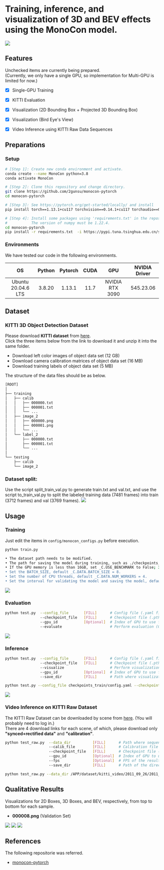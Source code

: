 # Training, inference, and visualization of 3D and BEV effects using the MonoCon model.

 
<img src="save_output/3d.gif"> 

## Features
Unchecked items are currently being prepared.  
(Currently, we only have a single GPU, so implementation for Multi-GPU is limited for now.)
- [x] Single-GPU Training
- [x] KITTI Evaluation
- [x] Visualization (2D Bounding Box + Projected 3D Bounding Box)
- [x] Visualization (Bird Eye's View)
- [x] Video Inference using KITTI Raw Data Sequences


## Preparations

### Setup
```bash
# [Step 1]: Create new conda environment and activate.
conda create --name MonoCon python=3.8
conda activate MonoCon

# [Step 2]: Clone this repository and change directory.
git clone https://github.com/2gunsu/monocon-pytorch
cd monocon-pytorch

# [Step 3]: See https://pytorch.org/get-started/locally/ and install 
pip install torch==1.13.1+cu117 torchvision==0.14.1+cu117 torchaudio==0.13.1 --extra-index-url https://download.pytorch.org/whl/cu117

# [Step 4]: Install some packages using 'requirements.txt' in the repository.
#           The version of numpy must be 1.22.4.
cd monocon-pytorch
pip install -r requirements.txt  -i https://pypi.tuna.tsinghua.edu.cn/simple
```

### Environments
We have tested our code in the following environments.  

| OS                 | Python       | Pytorch      | CUDA         | GPU                   | NVIDIA Driver |
| :----------------: | :----------: | :----------: | :----------: | :-------------------: | :-----------: |
| Ubuntu 20.04.6 LTS | 3.8.20       | 1.13.1       | 11.7         | NVIDIA RTX 3090       | 545.23.06     |



## Dataset
### KITTI 3D Object Detection Dataset
Please download **KITTI dataset** from [here](http://www.cvlibs.net/datasets/kitti/eval_object.php?obj_benchmark=3d).  
Click the three items below from the link to download it and unzip it into the same folder.
- Download left color images of object data set (12 GB)
- Download camera calibration matrices of object data set (16 MB)
- Download training labels of object data set (5 MB)

The structure of the data files should be as below.
```bash
[ROOT]
│
├── training
│   ├── calib
│   │   ├── 000000.txt
│   │   ├── 000001.txt
│   │   └── ...
│   ├── image_2
│   │   ├── 000000.png
│   │   ├── 000001.png
│   │   └── ...
│   └── label_2
│       ├── 000000.txt
│       ├── 000001.txt
│       └── ...
│
└── testing
    ├── calib
    └── image_2
```
### Dataset split: 
Use the script split_train_val.py to generate train.txt and val.txt, and use the script to_train_val.py to split the labeled training data (7481 frames) into train (3712 frames) and val (3769 frames).
<img src="save_output/rec/dataset_structure.png"> 

## Usage
### Training
Just edit the items in ```config/monocon_configs.py``` before execution.  
```bash
python train.py
```
```bash
• The dataset path needs to be modified.
• The path for saving the model during training, such as ./checkpoints_train, create a checkpoints_train folder.
• If the GPU memory is less than 16GB, set _C.USE_BENCHMARK to False; if it's around 16GB, set it to True.
• Set the BATCH_SIZE, default _C.DATA.BATCH_SIZE = 8.
• Set the number of CPU threads, default _C.DATA.NUM_WORKERS = 4.
• Set the interval for validating the model and saving the model, default _C.PERIOD.EVAL_PERIOD = 10.
```
<img src="save_output/rec/train_200epoch.png"> 


### Evaluation
```bash
python test.py  --config_file       [FILL]      # Config file (.yaml file)
                --checkpoint_file   [FILL]      # Checkpoint file (.pth file)
                --gpu_id            [Optional]  # Index of GPU to use for testing (Default: 0)
                --evaluate                      # Perform evaluation (Quantitative Results)
```
<img src="save_output/rec/eval_results.png"> 

### Inference
```bash
python test.py  --config_file       [FILL]      # Config file (.yaml file)
                --checkpoint_file   [FILL]      # Checkpoint file (.pth file)
                --visualize                     # Perform visualization (Qualitative Results)
                --gpu_id            [Optional]  # Index of GPU to use for testing (Default: 0)
                --save_dir          [FILL]      # Path where visualization results will be saved to
```
```bash
python test.py --config_file checkpoints_train/config.yaml --checkpoint_file checkpoints_train/checkpoints/epoch_200_final.pth --visualize --save_dir save_output --gpu_id 0
```
<img src="save_output/rec/infer_result.png"> 

### Video Inference on KITTI Raw Dataset
The KITTI Raw Dataset can be downloaded by scene from [here](https://www.cvlibs.net/datasets/kitti/raw_data.php?type=city). (You will probably need to log in.)  
There are 4 download links for each scene, of which, please download only **"synced+rectified data"** and **"calibration"**.
```bash
python test_raw.py  --data_dir          [FILL]      # Path where sequence images are saved
                    --calib_file        [FILL]      # Calibration file ("calib_cam_to_cam.txt")
                    --checkpoint_file   [FILL]      # Checkpoint file (.pth file)
                    --gpu_id            [Optional]  # Index of GPU to use for testing (Default: 0)
                    --fps               [Optional]  # FPS of the result video (Default: 25)
                    --save_dir          [FILL]      # Path of the directory to save the result video
```
```bash
python test_raw.py --data_dir /APP/dataset/kitti_video/2011_09_26/2011_09_26_drive_0005_sync/image_00/data --calib_file /APP/dataset/kitti_video/2011_09_26/calib_cam_to_cam.txt --checkpoint_file checkpoints_train/checkpoints/epoch_200_final.pth --gpu_id 0 --fps 25 --save_dir save_output 
```

## Qualitative Results  
Visualizations for 2D Boxes, 3D Boxes, and BEV, respectively, from top to bottom for each sample.  
- **000008.png** (Validation Set)  
<img src="save_output/2d/000008.png">
<img src="save_output/3d/000008.png">  
<img src="save_output/bev/000008.png">   



## References
The following repositorie was referred.  
- [monocon-pytorch](https://github.com/2gunsu/monocon-pytorch)
